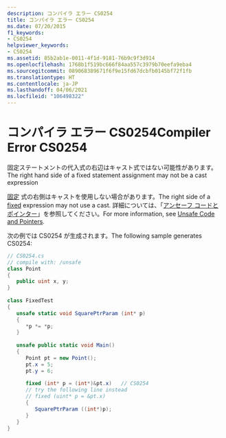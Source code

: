 ```yaml
---
description: コンパイラ エラー CS0254
title: コンパイラ エラー CS0254
ms.date: 07/20/2015
f1_keywords:
- CS0254
helpviewer_keywords:
- CS0254
ms.assetid: 85b2ab1e-0011-4f1d-9181-76b9c9f3d914
ms.openlocfilehash: 1768b1f519bc666f84aa557c3979b70eefa9eba4
ms.sourcegitcommit: 089068389671f6f9e15fd67dcbfb0145bf72f1fb
ms.translationtype: HT
ms.contentlocale: ja-JP
ms.lasthandoff: 04/06/2021
ms.locfileid: "106498322"
---
```

# <a name="compiler-error-cs0254"></a><span data-ttu-id="bbb36-103">コンパイラ エラー CS0254</span><span class="sxs-lookup"><span data-stu-id="bbb36-103">Compiler Error CS0254</span></span>

<span data-ttu-id="bbb36-104">固定ステートメントの代入式の右辺はキャスト式ではない可能性があります。</span><span class="sxs-lookup"><span data-stu-id="bbb36-104">The right hand side of a fixed statement assignment may not be a cast expression</span></span>  
  
 <span data-ttu-id="bbb36-105">[固定](../language-reference/keywords/fixed-statement.md) 式の右側はキャストを使用しない場合があります。</span><span class="sxs-lookup"><span data-stu-id="bbb36-105">The right side of a [fixed](../language-reference/keywords/fixed-statement.md) expression may not use a cast.</span></span> <span data-ttu-id="bbb36-106">詳細については、「[アンセーフ コードとポインター](../language-reference/unsafe-code.md)」を参照してください。</span><span class="sxs-lookup"><span data-stu-id="bbb36-106">For more information, see [Unsafe Code and Pointers](../language-reference/unsafe-code.md).</span></span>  
  
 <span data-ttu-id="bbb36-107">次の例では CS0254 が生成されます。</span><span class="sxs-lookup"><span data-stu-id="bbb36-107">The following sample generates CS0254:</span></span>  
  
```csharp  
// CS0254.cs  
// compile with: /unsafe  
class Point  
{  
   public uint x, y;  
}  
  
class FixedTest  
{  
   unsafe static void SquarePtrParam (int* p)  
   {  
      *p *= *p;  
   }  
  
   unsafe public static void Main()  
   {  
      Point pt = new Point();  
      pt.x = 5;  
      pt.y = 6;  
  
      fixed (int* p = (int*)&pt.x)   // CS0254  
      // try the following line instead  
      // fixed (uint* p = &pt.x)  
      {  
         SquarePtrParam ((int*)p);  
      }  
   }  
}  
```

